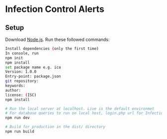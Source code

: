 # Infection Control Alerts

## Setup
Download [Node.js](https://nodejs.org/en/download/).
Run these followed commands:

``` bash
Install dependencies (only the first time)
In console, run
npm init
npm install
set package name e.g. ica
Version: 1.0.0
Entry-point: package.json
git repository:
keywords:
author:
license: (ISC)
npm install

# Run the local server at localhost. Live is the default environmet
# For database queries to run on local host, login.php url for Infection Control Alerts should be your local host url in auth.js line 51. 
npm run dev

# Build for production in the dist/ directory
npm run build
```
